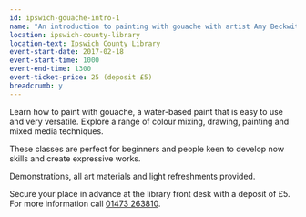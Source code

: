 ```yaml
---
id: ipswich-gouache-intro-1
name: "An introduction to painting with gouache with artist Amy Beckwith"
location: ipswich-county-library
location-text: Ipswich County Library
event-start-date: 2017-02-18
event-start-time: 1000
event-end-time: 1300
event-ticket-price: 25 (deposit £5)
breadcrumb: y
---
```


Learn how to paint with gouache, a water-based paint that is easy to use and very versatile. Explore a range of colour mixing, drawing, painting and mixed media techniques.

These classes are perfect for beginners and people keen to develop now skills and create expressive works.

Demonstrations, all art materials and light refreshments provided.

Secure your place in advance at the library front desk with a deposit of £5. For more information call [01473 263810](tel:01473263810).
